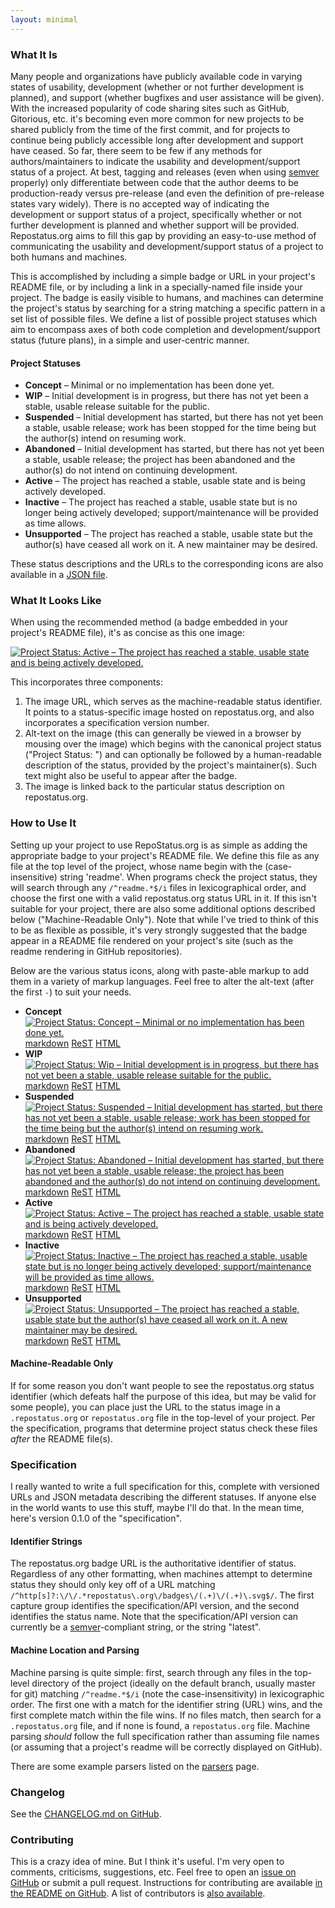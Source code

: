 ```yaml
---
layout: minimal
---
```


### What It Is

Many people and organizations have publicly available code in varying states of usability, development (whether or not further development is planned), and support (whether bugfixes and user assistance will be given). With the increased popularity of code sharing sites such as GitHub, Gitorious, etc. it's becoming even more common for new projects to be shared publicly from the time of the first commit, and for projects to continue being publicly accessible long after development and support have ceased. So far, there seem to be few if any methods for authors/maintainers to indicate the usability and development/support status of a project. At best, tagging and releases (even when using [semver](http://semver.org/) properly) only differentiate between code that the author deems to be production-ready versus pre-release (and even the definition of pre-release states vary widely). There is no accepted way of indicating the development or support status of a project, specifically whether or not further development is planned and whether support will be provided. Repostatus.org aims to fill this gap by providing an easy-to-use method of communicating the usability and development/support status of a project to both humans and machines.

This is accomplished by including a simple badge or URL in your project's README file, or by including a link in a specially-named file inside your project. The badge is easily visible to humans, and machines can determine the project's status by searching for a string matching a specific pattern in a set list of possible files. We define a list of possible project statuses which aim to encompass axes of both code completion and development/support status (future plans), in a simple and user-centric manner.

#### Project Statuses

* <a name="concept"></a>__Concept__ – Minimal or no implementation has been done yet.
* <a name="wip"></a>__WIP__ – Initial development is in progress, but there has not yet been a stable, usable release suitable for the public.
* <a name="suspended"></a>__Suspended__ – Initial development has started, but there has not yet been a stable, usable release; work has been stopped for the time being but the author(s) intend on resuming work.
* <a name="abandoned"></a>__Abandoned__ – Initial development has started, but there has not yet been a stable, usable release; the project has been abandoned and the author(s) do not intend on continuing development.
* <a name="active"></a>__Active__ – The project has reached a stable, usable state and is being actively developed.
* <a name="inactive"></a>__Inactive__ – The project has reached a stable, usable state but is no longer being actively developed; support/maintenance will be provided as time allows.
* <a name="unsupported"></a>__Unsupported__ – The project has reached a stable, usable state but the author(s) have ceased all work on it. A new maintainer may be desired.

These status descriptions and the URLs to the corresponding icons are also available in a [JSON file](/badges/latest/badges.json).

### What It Looks Like

When using the recommended method (a badge embedded in your project's README file), it's as concise as this one image:

[![Project Status: Active – The project has reached a stable, usable state and is being actively developed.](http://www.repostatus.org/badges/latest/active.svg)](http://www.repostatus.org/#active)

This incorporates three components:

1. The image URL, which serves as the machine-readable status identifier. It points to a status-specific image hosted on repostatus.org, and also incorporates a specification version number.
2. Alt-text on the image (this can generally be viewed in a browser by mousing over the image) which begins with the canonical project status ("Project Status: <status name>") and can optionally be followed by a human-readable description of the status, provided by the project's maintainer(s). Such text might also be useful to appear after the badge.
3. The image is linked back to the particular status description on repostatus.org.

### How to Use It

Setting up your project to use RepoStatus.org is as simple as adding the appropriate badge to your project's README file. We define this file as any file at the top level of the project, whose name begin with the (case-insensitive) string 'readme'. When programs check the project status, they will search through any ``/^readme.*$/i`` files in lexicographical order, and choose the first one with a valid repostatus.org status URL in it. If this isn't suitable for your project, there are also some additional options described below ("Machine-Readable Only"). Note that while I've tried to think of this to be as flexible as possible, it's very strongly suggested that the badge appear in a README file rendered on your project's site (such as the readme rendering in GitHub repositories).

Below are the various status icons, along with paste-able markup to add them in a variety of markup languages. Feel free to alter the alt-text (after the first ``-``) to suit your needs.

* __Concept__ [![Project Status: Concept – Minimal or no implementation has been done yet.](http://www.repostatus.org/badges/latest/concept.svg)](http://www.repostatus.org/#concept) [markdown](javascript:showsample('concept','md')) [ReST](javascript:showsample('concept','rst')) [HTML](javascript:showsample('concept','html'))
* __WIP__ [![Project Status: Wip – Initial development is in progress, but there has not yet been a stable, usable release suitable for the public.](http://www.repostatus.org/badges/latest/wip.svg)](http://www.repostatus.org/#wip) [markdown](javascript:showsample('wip','md')) [ReST](javascript:showsample('wip','rst')) [HTML](javascript:showsample('wip','html'))
* __Suspended__ [![Project Status: Suspended – Initial development has started, but there has not yet been a stable, usable release; work has been stopped for the time being but the author(s) intend on resuming work.](http://www.repostatus.org/badges/latest/suspended.svg)](http://www.repostatus.org/#suspended) [markdown](javascript:showsample('suspended','md')) [ReST](javascript:showsample('suspended','rst')) [HTML](javascript:showsample('suspended','html'))
* __Abandoned__ [![Project Status: Abandoned – Initial development has started, but there has not yet been a stable, usable release; the project has been abandoned and the author(s) do not intend on continuing development.](http://www.repostatus.org/badges/latest/abandoned.svg)](http://www.repostatus.org/#abandoned) [markdown](javascript:showsample('abandoned','md')) [ReST](javascript:showsample('abandoned','rst')) [HTML](javascript:showsample('abandoned','html'))
* __Active__ [![Project Status: Active – The project has reached a stable, usable state and is being actively developed.](http://www.repostatus.org/badges/latest/active.svg)](http://www.repostatus.org/#active) [markdown](javascript:showsample('active','md')) [ReST](javascript:showsample('active','rst')) [HTML](javascript:showsample('active','html'))
* __Inactive__ [![Project Status: Inactive – The project has reached a stable, usable state but is no longer being actively developed; support/maintenance will be provided as time allows.](http://www.repostatus.org/badges/latest/inactive.svg)](http://www.repostatus.org/#inactive) [markdown](javascript:showsample('inactive','md')) [ReST](javascript:showsample('inactive','rst')) [HTML](javascript:showsample('inactive','html'))
* __Unsupported__ [![Project Status: Unsupported – The project has reached a stable, usable state but the author(s) have ceased all work on it. A new maintainer may be desired.](http://www.repostatus.org/badges/latest/unsupported.svg)](http://www.repostatus.org/#unsupported) [markdown](javascript:showsample('unsupported','md')) [ReST](javascript:showsample('unsupported','rst')) [HTML](javascript:showsample('unsupported','html'))

<div id="samplewrapper" style="display: none;"><h5 id="sampletitle"></h5><div id="samplecode"></div></div>

#### Machine-Readable Only

If for some reason you don't want people to see the repostatus.org status identifier (which defeats half the purpose of this idea, but may be valid for some people), you can place just the URL to the status image in a ``.repostatus.org`` or ``repostatus.org`` file in the top-level of your project. Per the specification, programs that determine project status check these files _after_ the README file(s).

### Specification

I really wanted to write a full specification for this, complete with versioned URLs and JSON metadata describing the different statuses. If anyone else in the world wants to use this stuff, maybe I'll do that. In the mean time, here's version 0.1.0 of the "specification".

#### Identifier Strings

The repostatus.org badge URL is the authoritative identifier of status. Regardless of any other formatting, when machines attempt to determine status they should only key off of a URL matching ``/^http[s]?:\/\/.*repostatus\.org\/badges\/(.+)\/(.+)\.svg$/``. The first capture group identifies the specification/API version, and the second identifies the status name. Note that the specification/API version can currently be a [semver](http://semver.org/)-compliant string, or the string "latest".

#### Machine Location and Parsing

Machine parsing is quite simple: first, search through any files in the top-level directory of the project (ideally on the default branch, usually master for git) matching ``/^readme.*$/i`` (note the case-insensitivity) in lexicographic order. The first one with a match for the identifier string (URL) wins, and the first complete match within the file wins. If no files match, then search for a ``.repostatus.org`` file, and if none is found, a ``repostatus.org`` file. Machine parsing _should_ follow the full specification rather than assuming file names (or assuming that a project's readme will be correctly displayed on GitHub).

There are some example parsers listed on the [parsers](/parsers) page.

### Changelog

See the [CHANGELOG.md on GitHub](https://github.com/jantman/repostatus.org/blob/master/CHANGELOG.md).

### Contributing

This is a crazy idea of mine. But I think it's useful. I'm very open to comments, criticisms, suggestions, etc. Feel free to open an [issue on GitHub](https://github.com/jantman/repostatus.org/issues) or submit a pull request. Instructions for contributing are available [in the README on GitHub](https://github.com/jantman/repostatus.org/blob/master/README.md#contributing). A list of contributors is [also available](https://github.com/jantman/repostatus.org/blob/master/CONTRIBUTORS.md).
